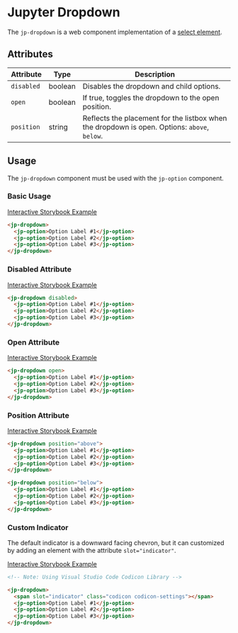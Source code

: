 # Jupyter Dropdown

The `jp-dropdown` is a web component implementation of a [select element](https://developer.mozilla.org/en-US/docs/Web/HTML/Element/select).

## Attributes

| Attribute  | Type    | Description                                                                                  |
| ---------- | ------- | -------------------------------------------------------------------------------------------- |
| `disabled` | boolean | Disables the dropdown and child options.                                                     |
| `open`     | boolean | If true, toggles the dropdown to the open position.                                          |
| `position` | string  | Reflects the placement for the listbox when the dropdown is open. Options: `above`, `below`. |

## Usage

The `jp-dropdown` component must be used with the `jp-option` component.

### Basic Usage

[Interactive Storybook Example](https://jupyterlab-contrib.github.io/jupyter-ui-toolkit/?path=/story/library-dropdown--default)

```html
<jp-dropdown>
  <jp-option>Option Label #1</jp-option>
  <jp-option>Option Label #2</jp-option>
  <jp-option>Option Label #3</jp-option>
</jp-dropdown>
```

### Disabled Attribute

[Interactive Storybook Example](https://jupyterlab-contrib.github.io/jupyter-ui-toolkit/?path=/story/library-dropdown--with-disabled)

```html
<jp-dropdown disabled>
  <jp-option>Option Label #1</jp-option>
  <jp-option>Option Label #2</jp-option>
  <jp-option>Option Label #3</jp-option>
</jp-dropdown>
```

### Open Attribute

[Interactive Storybook Example](https://jupyterlab-contrib.github.io/jupyter-ui-toolkit/?path=/story/library-dropdown--with-open)

```html
<jp-dropdown open>
  <jp-option>Option Label #1</jp-option>
  <jp-option>Option Label #2</jp-option>
  <jp-option>Option Label #3</jp-option>
</jp-dropdown>
```

### Position Attribute

[Interactive Storybook Example](https://jupyterlab-contrib.github.io/jupyter-ui-toolkit/?path=/story/library-dropdown--with-position-above)

```html
<jp-dropdown position="above">
  <jp-option>Option Label #1</jp-option>
  <jp-option>Option Label #2</jp-option>
  <jp-option>Option Label #3</jp-option>
</jp-dropdown>
```

```html
<jp-dropdown position="below">
  <jp-option>Option Label #1</jp-option>
  <jp-option>Option Label #2</jp-option>
  <jp-option>Option Label #3</jp-option>
</jp-dropdown>
```

### Custom Indicator

The default indicator is a downward facing chevron, but it can customized by adding an element with the attribute `slot="indicator"`.

[Interactive Storybook Example](https://jupyterlab-contrib.github.io/jupyter-ui-toolkit/?path=/story/library-dropdown--with-custom-indicator)

```html
<!-- Note: Using Visual Studio Code Codicon Library -->

<jp-dropdown>
  <span slot="indicator" class="codicon codicon-settings"></span>
  <jp-option>Option Label #1</jp-option>
  <jp-option>Option Label #2</jp-option>
  <jp-option>Option Label #3</jp-option>
</jp-dropdown>
```
